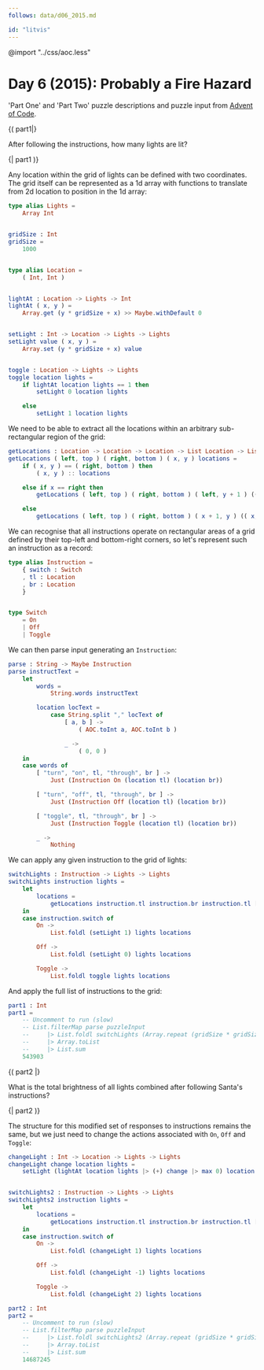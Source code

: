 ```yaml
---
follows: data/d06_2015.md

id: "litvis"
---
```


@import "../css/aoc.less"

# Day 6 (2015): Probably a Fire Hazard

'Part One' and 'Part Two' puzzle descriptions and puzzle input from [Advent of Code](https://adventofcode.com/2015/day/6).

{( part1|}

After following the instructions, how many lights are lit?

{| part1 )}

Any location within the grid of lights can be defined with two coordinates. The grid itself can be represented as a 1d array with functions to translate from 2d location to position in the 1d array:

```elm {l}
type alias Lights =
    Array Int


gridSize : Int
gridSize =
    1000


type alias Location =
    ( Int, Int )


lightAt : Location -> Lights -> Int
lightAt ( x, y ) =
    Array.get (y * gridSize + x) >> Maybe.withDefault 0


setLight : Int -> Location -> Lights -> Lights
setLight value ( x, y ) =
    Array.set (y * gridSize + x) value


toggle : Location -> Lights -> Lights
toggle location lights =
    if lightAt location lights == 1 then
        setLight 0 location lights

    else
        setLight 1 location lights
```

We need to be able to extract all the locations within an arbitrary sub-rectangular region of the grid:

```elm {l}
getLocations : Location -> Location -> Location -> List Location -> List Location
getLocations ( left, top ) ( right, bottom ) ( x, y ) locations =
    if ( x, y ) == ( right, bottom ) then
        ( x, y ) :: locations

    else if x == right then
        getLocations ( left, top ) ( right, bottom ) ( left, y + 1 ) (( x, y ) :: locations)

    else
        getLocations ( left, top ) ( right, bottom ) ( x + 1, y ) (( x, y ) :: locations)
```

We can recognise that all instructions operate on rectangular areas of a grid defined by their top-left and bottom-right corners, so let's represent such an instruction as a record:

```elm {l}
type alias Instruction =
    { switch : Switch
    , tl : Location
    , br : Location
    }


type Switch
    = On
    | Off
    | Toggle
```

We can then parse input generating an `Instruction`:

```elm {l}
parse : String -> Maybe Instruction
parse instructText =
    let
        words =
            String.words instructText

        location locText =
            case String.split "," locText of
                [ a, b ] ->
                    ( AOC.toInt a, AOC.toInt b )

                _ ->
                    ( 0, 0 )
    in
    case words of
        [ "turn", "on", tl, "through", br ] ->
            Just (Instruction On (location tl) (location br))

        [ "turn", "off", tl, "through", br ] ->
            Just (Instruction Off (location tl) (location br))

        [ "toggle", tl, "through", br ] ->
            Just (Instruction Toggle (location tl) (location br))

        _ ->
            Nothing
```

We can apply any given instruction to the grid of lights:

```elm {l}
switchLights : Instruction -> Lights -> Lights
switchLights instruction lights =
    let
        locations =
            getLocations instruction.tl instruction.br instruction.tl []
    in
    case instruction.switch of
        On ->
            List.foldl (setLight 1) lights locations

        Off ->
            List.foldl (setLight 0) lights locations

        Toggle ->
            List.foldl toggle lights locations
```

And apply the full list of instructions to the grid:

```elm {l r}
part1 : Int
part1 =
    -- Uncomment to run (slow)
    -- List.filterMap parse puzzleInput
    --     |> List.foldl switchLights (Array.repeat (gridSize * gridSize) 0)
    --     |> Array.toList
    --     |> List.sum
    543903
```

{( part2 |}

What is the total brightness of all lights combined after following Santa's instructions?

{| part2 )}

The structure for this modified set of responses to instructions remains the same, but we just need to change the actions associated with `On`, `Off` and `Toggle`:

```elm {l}
changeLight : Int -> Location -> Lights -> Lights
changeLight change location lights =
    setLight (lightAt location lights |> (+) change |> max 0) location lights


switchLights2 : Instruction -> Lights -> Lights
switchLights2 instruction lights =
    let
        locations =
            getLocations instruction.tl instruction.br instruction.tl []
    in
    case instruction.switch of
        On ->
            List.foldl (changeLight 1) lights locations

        Off ->
            List.foldl (changeLight -1) lights locations

        Toggle ->
            List.foldl (changeLight 2) lights locations
```

```elm {l r}
part2 : Int
part2 =
    -- Uncomment to run (slow)
    -- List.filterMap parse puzzleInput
    --     |> List.foldl switchLights2 (Array.repeat (gridSize * gridSize) 0)
    --     |> Array.toList
    --     |> List.sum
    14687245
```
